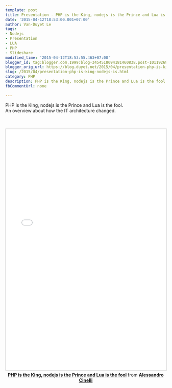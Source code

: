```yaml
---
template: post
title: Presentation - PHP is the King, nodejs is the Prince and Lua is the fool
date: '2015-04-12T18:53:00.001+07:00'
author: Van-Duyet Le
tags:
- Nodejs
- Presentation
- LUA
- PHP
- Slideshare
modified_time: '2015-04-12T18:53:55.463+07:00'
blogger_id: tag:blogger.com,1999:blog-3454518094181460838.post-1011926961679318798
blogger_orig_url: https://blog.duyet.net/2015/04/presentation-php-is-king-nodejs-is.html
slug: /2015/04/presentation-php-is-king-nodejs-is.html
category: PHP
description: PHP is the King, nodejs is the Prince and Lua is the fool
fbCommentUrl: none

---
```


PHP is the King, nodejs is the Prince and Lua is the fool.<br />An overview about how the IT architecture changed.<br /><a name='more'></a><br /><br /> <center><iframe allowfullscreen="" frameborder="0" height="755" marginheight="0" marginwidth="0" scrolling="no" src="//www.slideshare.net/slideshow/embed_code/38794123" style="border-width: 1px; border: 1px solid #CCC; margin-bottom: 5px; max-width: 100%;" width="825"> </iframe> <br /><div style="margin-bottom: 5px;"><strong> <a href="https://www.slideshare.net/cirpo/newp" target="_blank" title="PHP is the King, nodejs is the Prince and Lua is the fool">PHP is the King, nodejs is the Prince and Lua is the fool</a> </strong> from <strong><a href="https://www.slideshare.net/cirpo" target="_blank">Alessandro Cinelli</a></strong> </div></center>